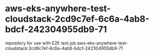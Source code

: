 # aws-eks-anywhere-test-cloudstack-2cd9c7ef-6c6a-4ab8-bdcf-242304955db9-71
repository for use with E2E test job aws-eks-anywhere-test-cloudstack:2cd9c7ef-6c6a-4ab8-bdcf-242304955db9-71
